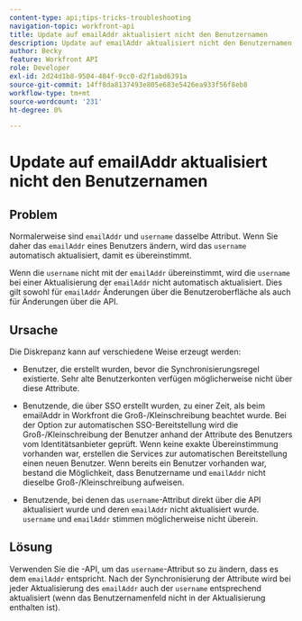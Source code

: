 ```yaml
---
content-type: api;tips-tricks-troubleshooting
navigation-topic: workfront-api
title: Update auf emailAddr aktualisiert nicht den Benutzernamen
description: Update auf emailAddr aktualisiert nicht den Benutzernamen
author: Becky
feature: Workfront API
role: Developer
exl-id: 2d24d1b8-9504-484f-9cc0-d2f1abd6391a
source-git-commit: 14ff8da8137493e805e683e5426ea933f56f8eb8
workflow-type: tm+mt
source-wordcount: '231'
ht-degree: 0%

---
```



# Update auf emailAddr aktualisiert nicht den Benutzernamen

## Problem

Normalerweise sind `emailAddr` und `username` dasselbe Attribut. Wenn Sie daher das `emailAddr` eines Benutzers ändern, wird das `username` automatisch aktualisiert, damit es übereinstimmt.

Wenn die `username` nicht mit der `emailAddr` übereinstimmt, wird die `username` bei einer Aktualisierung der `emailAddr` nicht automatisch aktualisiert. Dies gilt sowohl für `emailAddr` Änderungen über die Benutzeroberfläche als auch für Änderungen über die API.

## Ursache

Die Diskrepanz kann auf verschiedene Weise erzeugt werden:

* Benutzer, die erstellt wurden, bevor die Synchronisierungsregel existierte. Sehr alte Benutzerkonten verfügen möglicherweise nicht über diese Attribute.

* Benutzende, die über SSO erstellt wurden, zu einer Zeit, als beim emailAddr in Workfront die Groß-/Kleinschreibung beachtet wurde. Bei der Option zur automatischen SSO-Bereitstellung wird die Groß-/Kleinschreibung der Benutzer anhand der Attribute des Benutzers vom Identitätsanbieter geprüft. Wenn keine exakte Übereinstimmung vorhanden war, erstellen die Services zur automatischen Bereitstellung einen neuen Benutzer. Wenn bereits ein Benutzer vorhanden war, bestand die Möglichkeit, dass Benutzername und `emailAddr` nicht dieselbe Groß-/Kleinschreibung aufweisen.

* Benutzende, bei denen das `username`-Attribut direkt über die API aktualisiert wurde und deren `emailAddr` nicht aktualisiert wurde. `username` und `emailAddr` stimmen möglicherweise nicht überein.

## Lösung

Verwenden Sie die -API, um das `username`-Attribut so zu ändern, dass es dem `emailAddr` entspricht. Nach der Synchronisierung der Attribute wird bei jeder Aktualisierung des `emailAddr` auch der `username` entsprechend aktualisiert (wenn das Benutzernamenfeld nicht in der Aktualisierung enthalten ist).
